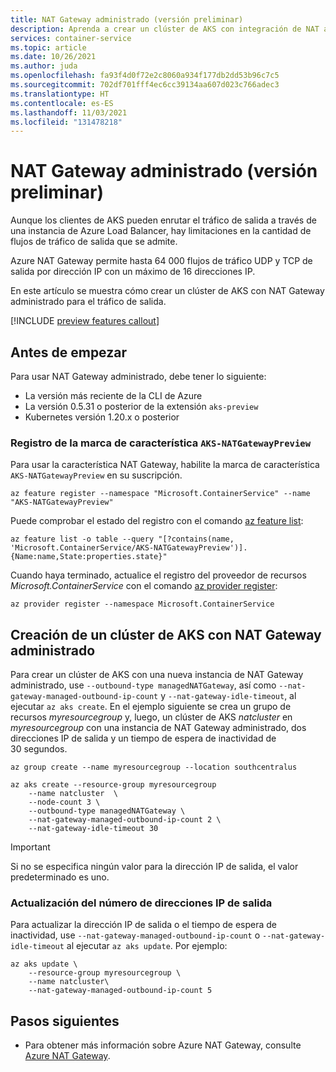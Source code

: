 ```yaml
---
title: NAT Gateway administrado (versión preliminar)
description: Aprenda a crear un clúster de AKS con integración de NAT administrada.
services: container-service
ms.topic: article
ms.date: 10/26/2021
ms.author: juda
ms.openlocfilehash: fa93f4d0f72e2c8060a934f177db2dd53b96c7c5
ms.sourcegitcommit: 702df701fff4ec6cc39134aa607d023c766adec3
ms.translationtype: HT
ms.contentlocale: es-ES
ms.lasthandoff: 11/03/2021
ms.locfileid: "131478218"
---
```

# <a name="managed-nat-gateway-preview"></a>NAT Gateway administrado (versión preliminar)

Aunque los clientes de AKS pueden enrutar el tráfico de salida a través de una instancia de Azure Load Balancer, hay limitaciones en la cantidad de flujos de tráfico de salida que se admite. 

Azure NAT Gateway permite hasta 64 000 flujos de tráfico UDP y TCP de salida por dirección IP con un máximo de 16 direcciones IP.

En este artículo se muestra cómo crear un clúster de AKS con NAT Gateway administrado para el tráfico de salida.

[!INCLUDE [preview features callout](./includes/preview/preview-callout.md)]

## <a name="before-you-begin"></a>Antes de empezar

Para usar NAT Gateway administrado, debe tener lo siguiente:

* La versión más reciente de la CLI de Azure
* La versión 0.5.31 o posterior de la extensión `aks-preview`
* Kubernetes versión 1.20.x o posterior


### <a name="register-the-aks-natgatewaypreview-feature-flag"></a>Registro de la marca de característica `AKS-NATGatewayPreview`

Para usar la característica NAT Gateway, habilite la marca de característica `AKS-NATGatewayPreview` en su suscripción. 

```azurecli
az feature register --namespace "Microsoft.ContainerService" --name "AKS-NATGatewayPreview"
```
Puede comprobar el estado del registro con el comando [az feature list][az-feature-list]:

```azurecli-interactive
az feature list -o table --query "[?contains(name, 'Microsoft.ContainerService/AKS-NATGatewayPreview')].{Name:name,State:properties.state}"
```

Cuando haya terminado, actualice el registro del proveedor de recursos *Microsoft.ContainerService* con el comando [az provider register][az-provider-register]:

```azurecli-interactive
az provider register --namespace Microsoft.ContainerService
```


## <a name="create-an-aks-cluster-with-a-managed-nat-gateway"></a>Creación de un clúster de AKS con NAT Gateway administrado
Para crear un clúster de AKS con una nueva instancia de NAT Gateway administrado, use `--outbound-type managedNATGateway`, así como `--nat-gateway-managed-outbound-ip-count` y `--nat-gateway-idle-timeout`, al ejecutar `az aks create`. En el ejemplo siguiente se crea un grupo de recursos *myresourcegroup* y, luego, un clúster de AKS *natcluster* en *myresourcegroup* con una instancia de NAT Gateway administrado, dos direcciones IP de salida y un tiempo de espera de inactividad de 30 segundos.


```azurecli-interactive
az group create --name myresourcegroup --location southcentralus
```

```azurecli-interactive
az aks create --resource-group myresourcegroup 
    --name natcluster  \
    --node-count 3 \
    --outbound-type managedNATGateway \ 
    --nat-gateway-managed-outbound-ip-count 2 \
    --nat-gateway-idle-timeout 30
```

> [!IMPORTANT]
> Si no se especifica ningún valor para la dirección IP de salida, el valor predeterminado es uno.

### <a name="update-the-number-of-outbound-ip-addresses"></a>Actualización del número de direcciones IP de salida
Para actualizar la dirección IP de salida o el tiempo de espera de inactividad, use `--nat-gateway-managed-outbound-ip-count` o `--nat-gateway-idle-timeout` al ejecutar `az aks update`. Por ejemplo:

```azurecli-interactive
az aks update \ 
    --resource-group myresourcegroup \
    --name natcluster\
    --nat-gateway-managed-outbound-ip-count 5
```


## <a name="next-steps"></a>Pasos siguientes
- Para obtener más información sobre Azure NAT Gateway, consulte [Azure NAT Gateway][nat-docs].

<!-- LINKS - internal -->


<!-- LINKS - external-->
[nat-docs]: ../virtual-network/nat-gateway/nat-overview.md
[az-feature-list]: /cli/azure/feature#az_feature_list
[az-provider-register]: /cli/azure/provider#az_provider_register
